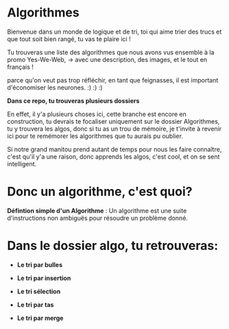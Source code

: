 # Algorithmes

Bienvenue dans un monde de logique et de tri, toi qui aime trier des trucs et que tout soit bien rangé, tu vas te plaire ici !

Tu trouveras une liste des algorithmes que nous avons vus ensemble à la promo Yes-We-Web, 
-> avec une description, des images, et le tout en français !

parce qu'on veut pas trop réfléchir, en tant que feignasses, il est important d'économiser les neurones. :) :) :)



**Dans ce repo, tu trouveras plusieurs dossiers**

En effet, il y'a plusieurs choses ici, cette branche est encore en construction, tu devrais te focaliser uniquement sur le dossier Algorithmes, tu y trouvera les algos, donc si tu as un trou de mémoire, je t'invite à revenir ici pour te remémorer les algorithmes que tu aurais pu oublier.

Si notre grand manitou prend autant de temps pour nous les faire connaître, c'est qu'il y'a une raison, donc apprends les algos, c'est cool, et on se sent intelligent.



# Donc un algorithme, c'est quoi?

**Défintion simple d'un Algorithme** : Un algorithme est une suite d'instructions non ambiguës pour résoudre un problème donné.



# Dans le dossier algo, tu retrouveras:

* **Le tri par bulles**

* **Le tri par insertion**

* **Le tri sélection**

* **Le tri par tas**

* **Le tri par merge**
